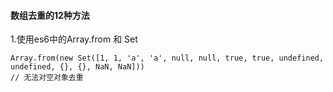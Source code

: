 #### 数组去重的12种方法
1.使用es6中的Array.from 和 Set
```
Array.from(new Set([1, 1, 'a', 'a', null, null, true, true, undefined, undefined, {}, {}, NaN, NaN]))
// 无法对空对象去重
```